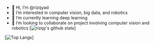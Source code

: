 - 👋 Hi, I’m @rizqyad
- 👀 I’m interested in computer vision, big data, and robotics
- 🌱 I’m currently learning deep learning
- 💞️ I’m looking to collaborate on project involving computer vision and robotics
[![rizqy's github stats](https://github-readme-stats.vercel.app/api?username=rizqyad&count_private=true&show_icons=true&theme=radical&hide_rank=false)]

[![Top Langs](https://github-readme-stats.vercel.app/api/top-langs/?username=rizqyad)]
<!---
rizqyad/rizqyad is a ✨ special ✨ repository because its `README.md` (this file) appears on your GitHub profile.
You can click the Preview link to take a look at your changes.
--->
